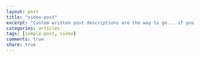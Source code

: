 ```yaml
---
layout: post
title: "video-post"
excerpt: "Custom written post descriptions are the way to go... if you're not lazy."
categories: articles
tags: [sample-post, video]
comments: true
share: true
---
```

<div class="apester-media" data-media-id="5a422355b4613b0001d41935" height="512"></div><script async src="//static.apester.com/js/sdk/v2.0/apester-javascript-sdk.min.js"></script>
<br>
<div class="apester-media" data-media-id="5a3ba8edc1327e000193b1c2" height="512"></div><script async src="//static.apester.com/js/sdk/v2.0/apester-javascript-sdk.min.js">



